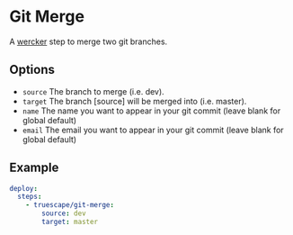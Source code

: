# Git Merge

A [wercker](http://wercker.com/) step to merge two git branches.

## Options

- `source` The branch to merge (i.e. dev).
- `target` The branch [source] will be merged into (i.e. master).
- `name`   The name you want to appear in your git commit (leave blank for global default)
- `email` The email you want to appear in your git commit (leave blank for global default)

## Example

```yaml
deploy:
  steps:
    - truescape/git-merge:
        source: dev
        target: master
```
